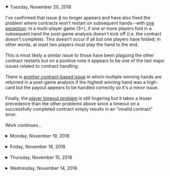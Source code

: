 <details open>
<summary>Tuesday, November 20, 2018</summary>
<br/>
I've confirmed that issue <a href="https://github.com/monicanagent/cypherpoker.js/issues/4">4</a> no longer appears and have also fixed the problem where contracts won't restart on subsequent hands--with <a href="https://github.com/monicanagent/cypherpoker.js/issues/9">one exception</a>: in a multi-player game (3+), if one or more players fold in a subsequent hand the post-game analysis doesn't kick off (i.e. the contract doesn't complete). This doesn't occur if all but one players have folded; in other words, at least two players must play the hand to the end.<br/>
<br/>
This is most likely a similar issue to those have been plaguing the other contract restarts but on a positive note it appears to be one of the last major issues related to contract handling.<br/>
<br/>
There is <a href="https://github.com/monicanagent/cypherpoker.js/issues/8">another contract-based issue</a> in which multiple winning hands are returned in a post-game analysis if the highest winning hand was a high-card but the payout appears to be handled correctly so it's a minor issue.<br/>
<br/>
Finally, the <a href="https://github.com/monicanagent/cypherpoker.js/issues/7">player timeout problem</a> is still lingering but it takes a lesser precedence than the other problems above since a timeout on a successfully completed contract simply results in an "invalid contract" error.<br/>
<br/>
Work continues...
</details>
<br/>
<details>
<summary>Monday, November 19, 2018</summary>
<br/>
I worked through the weekend but unfortunately I wasn't able to address all of the issues that have come up.<br/>
<br/>
The <a href="https://github.com/monicanagent/cypherpoker.js/issues/4">duplicate card selection issue</a> ended up being a simple fix with a surprisingly unintuitive source: card selections from other players were being <a href="https://github.com/monicanagent/cypherpoker.js/blob/485c7639e820d1ee6db5de5d825d690a09640b2b/src/web/scripts/CypherPokerGame.js#L2096">excluded from the selection process if they weren't private</a>. How does excluding cards duplicate them in the contract? Simply because if a card being selected was public it wouldn't be removed from the face-down deck, thereby allowing it to <i>sometimes</i> be selected twice.<br/>
<br/>
I haven't logged the other issues I've encountered during my testing but they all have to do with game restarts/ends and specifically to the contract. Although games are now successfully ending and restarting on the first try, the second round causes various validation errors on the server-side contract (though the contracts are mostly completing).<br/>
<br/>
Initially I was suspicious that perhaps the validation process had some errors but it turns out that every problem being reported is indeed a failure. For example, in subsequent (after the first game/hand) rounds of deck encryption, the first encryption by the dealer is not being stored to the contract. It took some digging and comparing raw data between the <a href="https://github.com/monicanagent/cypherpoker.js/blob/master/src/server/api/CP_SmartContract.js">server contract</a> and the <a href="https://github.com/monicanagent/cypherpoker.js/blob/master/src/web/scripts/CypherPokerAnalyzer.js">CypherPokerAnalyzer</a> data, which is correct, to figure this out.<br/>
<br/>
Although I'll probably need another day or two to knock of the rest of the issues, I am making incremental progress and am seeing definitive patterns emerge as to where the bugs are and what their likely source is. This is a good thing considering the asynchronous complexity of the software.<br/>
<br/>
I'm not sure if this will put much of a dent in the v0.3.0 update schedule--for now I'm still optimistic that it won't.
</details>

<br/>

<details>
<summary>Friday, November 16, 2018</summary>
<br/>
It appears that issue <a href="https://github.com/monicanagent/cypherpoker.js/issues/4">#4</a> is now fixed; I only need to test more extensively with different combinations of players and timings (restart immediately at end of game, restart after brief delay, restart with/without switching browser tabs, etc.)<br/>
<br/>
Issue <a href="https://github.com/monicanagent/cypherpoker.js/issues/7">#7</a> (player timeout continues beyond the end of the game), is still appearing but I should also be able to address it shortly as there are only a limited number of possible causes for it: a "gameend" event is not being dispatched (unlikely), the listeners for the event are being removed before being dispatched (more likely), an unhandled exception is being thrown during the processing of the event (also quite likely).<br/>
<br/>
I've noted that in some instances it's only the user interface that's reporting the timeout (it's not being reported to the contract), which is enouraging because it suggests that the issue may be limited mostly to the <a href="https://github.com/monicanagent/cypherpoker.js/blob/master/src/web/scripts/CypherPokerUI.js">CypherPokerUI</a> class.<br/>
<br/>
I was hoping to have these fixes already in place today but I'm quite close and should have them in place by the end of this weekend which means I'll be on track for v0.3.0 (the user interface upgrade).
</details>

<br/>

<details>
<summary>Thursday, November 15, 2018</summary>
<br/>
Today I'm addressing the inverse of yesterday's issue; namely, the certain data structures such as the players array are captured <i>too</i> early in the creation of a contract when restarting the game.<br/>
<br/>
Essentially what happens is that information such as this array, along with included data such as the keychains, is captured in a new <a href="https://github.com/monicanagent/cypherpoker.js/blob/master/src/web/scripts/CypherPokerContract.js">CypherPokerContract</a> instance before the data is generated. This causes a mismatch between the received contract, as generated by the dealer, and the local (in-game) data when comparing values like the shared prime modulus.<br/>
<br/>
It looks like I'm the right track to resolving this issue and any similar issues that might appear subsequently. After these fixes are in place I'll re-enable the <a href="https://github.com/monicanagent/cypherpoker.js/blob/master/src/web/scripts/CypherPokerAnalyzer.js">CypherPokerAnalyzer</a>, which is currently disabled (to minimize any additional post-game issues), and with that version 0.2.3 will be ready for the UI updates slated for version 0.3.0
</details>

<br/>

<details>
<summary>Wednesday, November 14, 2018</summary>
<br/>
One of the surprising problems addressed as part of the fix for issues #4 and #7 was that the EventDispatcher was not differentiating between functions in unique instances of classes (such as CypherPokerContract). As a result, events dispatched for an old instance (on game restart) would be received by a new one and vice versa. This may still be a problem moving forward and will need to be examined in greater detail.<br/>
<br/>
The next issue to be looked at was the contract data comparison within the CypherPokerContract class. One of the major causes of this was the inclusion of internal object properties such as the standard <code>toString</code> function which would not appear in contract data returned from the server. Because the server and local contract structures didn't match, further actions wouldn't be processed (as expected). Changes were made to bypass any <code>function</code> types during property comparison.<br/>
<br/>
Following this, I noted that event listeners in the CypherPokerContract class were all being added and removed together -- both game and P2P message listeners. While game event listeners were being handled at the correct time, the contract still needed to listen for "update" messages in order to fully complete. These two listener types were split up and inserted at the appropriate points in the code.<br/>
<br/>
In addition to this I observed that the server was registering contracts under incorrect dealers on subsequent rounds. After closer examination it became clear that this was happening because the associated table information was not being updated. While this was not an issue in the client, the server used the table information to determine player roles such as the dealer so on a restart (with a new dealer), the server would mis-register the contract to the old dealer. This has been updated and roles now appear to be handled correctly.<br/>
<br/>
The previous problem also appeared to a lesser degree in the client because data such as the players array and table object were not isolated between the contract and the game. In other words, the contract was using some of the game's data even after the game had ended and that data was subsequently updated (i.e. no longer correct for the contract). This data was added as internal copies within the CypherPokerContract instance so that it can complete in the background while a new hand (with updated data) begins.<br/>
<br/>
The game is now able to complete a full game (hand), but is not continuing past the point where a new contract is registered by the next dealer--no "agree" action is being processed by the other players. This is where I'm currently focusing my attention and I'm expecting subsequent actions to work correctly if this initial action can be successfully processed.
</details>
